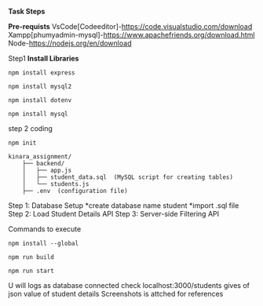 **Task Steps**

**Pre-requists**
VsCode[Codeeditor]-https://code.visualstudio.com/download
Xampp[phumyadmin-mysql]-https://www.apachefriends.org/download.html
Node-https://nodejs.org/en/download

Step1
**Install Libraries**
```
npm install express
```

```
npm install mysql2
```

```
npm install dotenv
```

```
npm install mysql
```

step 2 coding

```
npm init
```

```
kinara_assignment/
    ├── backend/
    │   ├── app.js
    │   ├── student_data.sql  (MySQL script for creating tables)
    │   └── students.js
    ├── .env  (configuration file)
```

Step 1: Database Setup
*create database name student
*import .sql file
Step 2: Load Student Details API
Step 3: Server-side Filtering API

Commands to execute
```
npm install --global
```

```
npm run build
```

```
npm run start
```

U will logs as database connected 
check localhost:3000/students gives of json value of student details
Screenshots is attched for references
